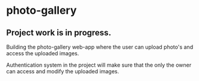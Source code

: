 # photo-gallery

## Project work is in progress.

Building the photo-gallery web-app where the user can upload photo's and access the uploaded images.

Authentication system in the project will make sure that the only the owner can access and modify the uploaded images.
